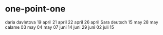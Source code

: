 # one-point-one
daria davletova
19 april
21 april
22 april
26 april
Sara deutsch
15 may
28 may
calame
03 may
04 may
07 juni
14 juni
29 juni
02 juli
15
